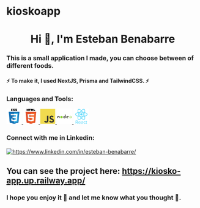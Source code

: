 # kioskoapp
<h1 align="center">Hi 👋, I'm Esteban Benabarre</h1>
<h3> This is a small application I made, you can choose between of different foods.</h3>
<h4> ⚡ To make it, I used NextJS, Prisma and TailwindCSS. ⚡ </h4>

<h3 align="left">Languages and Tools:</h3>
<p align="left"> <a href="https://www.w3schools.com/css/" target="_blank" rel="noreferrer"> <img src="https://raw.githubusercontent.com/devicons/devicon/master/icons/css3/css3-original-wordmark.svg" alt="css3" width="40" height="40"/> </a> <a href="https://www.w3.org/html/" target="_blank" rel="noreferrer"> <img src="https://raw.githubusercontent.com/devicons/devicon/master/icons/html5/html5-original-wordmark.svg" alt="html5" width="40" height="40"/> </a> <a href="https://developer.mozilla.org/en-US/docs/Web/JavaScript" target="_blank" rel="noreferrer"> <img src="https://raw.githubusercontent.com/devicons/devicon/master/icons/javascript/javascript-original.svg" alt="javascript" width="40" height="40"/> </a> <a href="https://nodejs.org" target="_blank" rel="noreferrer"> <img src="https://raw.githubusercontent.com/devicons/devicon/master/icons/nodejs/nodejs-original-wordmark.svg" alt="nodejs" width="40" height="40"/> </a> <a href="https://reactjs.org/" target="_blank" rel="noreferrer"> <img src="https://raw.githubusercontent.com/devicons/devicon/master/icons/react/react-original-wordmark.svg" alt="react" width="40" height="40"/> </a> </p>

<h3 align="left">Connect with me in Linkedin:</h3>
<p align="left">
<a href="https://linkedin.com/in/https://www.linkedin.com/in/esteban-benabarre/" target="blank"><img align="center" src="https://raw.githubusercontent.com/rahuldkjain/github-profile-readme-generator/master/src/images/icons/Social/linked-in-alt.svg" alt="https://www.linkedin.com/in/esteban-benabarre/" height="30" width="40" /></a>
</p>

## You can see the project here: https://kiosko-app.up.railway.app/

<h3> I hope you enjoy it 🤝 and let me know what you thought 💬. </h3>
